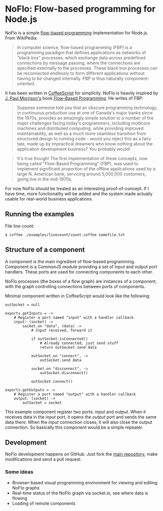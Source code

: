 NoFlo: Flow-based programming for Node.js
=========================================

NoFlo is a simple [flow-based programming](http://en.wikipedia.org/wiki/Flow-based_programming) implementation for Node.js. From WikiPedia:

> In computer science, flow-based programming (FBP) is a programming paradigm that defines applications as networks of "black box" processes, which exchange data across predefined connections by message passing, where the connections are specified externally to the processes. These black box processes can be reconnected endlessly to form different applications without having to be changed internally. FBP is thus naturally component-oriented.

It has been written in [CoffeeScript](http://jashkenas.github.com/coffee-script) for simplicity. NoFlo is heavily inspired by [J. Paul Morrison's](http://www.jpaulmorrison.com/) book [Flow-Based Programming](http://www.jpaulmorrison.com/fbp/#More). He writes of FBP:

> Suppose someone told you that an obscure programming technology, in continuous production use at one of Canada's major banks since the 1970s, provides an amazingly simple solution to a number of the major challenges facing today's programmers, including multicore machines and distributed computing, while providing improved maintainability, as well as a much more seamless transition from structured design to running code - would you reject this as a fairy tale, made up by impractical dreamers who know nothing about the application development business? You probably would!

> It's true though! The first implementation of these concepts, now being called "Flow-Based Programming" (FBP), was used to implement significant proportion of the offline applications used by a large N. American bank, servicing around 5,000,000 customers, going live in the mid-1970s. 

For now NoFlo should be treated as an interesting proof-of-concept. If I have time, more functionality will be added and the system made actually usable for real-world business applications.

## Running the examples

File line count:

    $ coffee ./examples/linecount/count.coffee somefile.txt

## Structure of a component

A component is the main ingredient of flow-based programming. Component is a CommonJS module providing a set of input and output port handlers. These ports are used for connecting components to each other.

NoFlo processes (the boxes of a flow graph) are instances of a component, with the graph controlling connections between ports of components.

Minimal component written in CoffeeScript would look like the following:

    outSocket = null

    exports.getInputs = ->
        # Register a port named "input" with a handler callback
        input: (socket) ->
            socket.on "data", (data) ->
                # Input received, forward it

                if outSocket.isConnected()
                    # Already connected, just send stuff
                    return outSocket.send data

                outSocket.on "connect", ->
                    outSocket.send data

                socket.on "disconnect", ->
                    outSocket.disconnect()

                outSocket.connect()

    exports.getOutputs = ->
        # Register a port named "output" with a handler callback
        output: (socket) ->
            outSocket = socket

This example component register two ports: _input_ and _output_. When it receives data in the _input_ port, it opens the _output_ port and sends the same data there. When the _input_ connection closes, it will also close the _output_ connection. So basically this component would be a simple repeater.

## Development

NoFlo development happens on GitHub. Just fork the [main repository](https://github.com/bergie/noflo), make modifications and send a pull request.

### Some ideas

* Browser-based visual programming environment for viewing and editing NoFlo graphs
* Real-time status of the NoFlo graph via socket.io, see where data is flowing
* Loading of remote components
